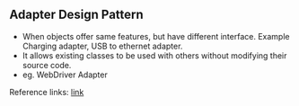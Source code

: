 ## Adapter Design Pattern

- When objects offer same features, but have different interface. Example Charging adapter, USB to ethernet adapter.
- It allows existing classes to be used with others without modifying their source code.
- eg. WebDriver Adapter

Reference links:
[link](https://www.tutorialspoint.com/design_pattern/adapter_pattern.htm)
